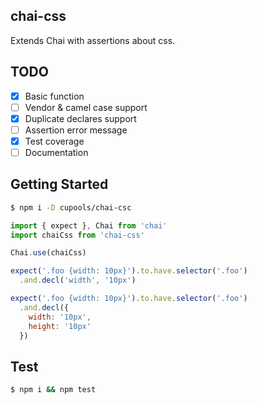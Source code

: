 ## chai-css

Extends Chai with assertions about css.

## TODO

- [x] Basic function
- [ ] Vendor & camel case support
- [x] Duplicate declares support
- [ ] Assertion error message
- [x] Test coverage
- [ ] Documentation

## Getting Started

```bash
$ npm i -D cupools/chai-csc
```

```js
import { expect }, Chai from 'chai'
import chaiCss from 'chai-css'

Chai.use(chaiCss)

expect('.foo {width: 10px}').to.have.selector('.foo')
  .and.decl('width', '10px')

expect('.foo {width: 10px}').to.have.selector('.foo')
  .and.decl({
    width: '10px',
    height: '10px'
  })
```

## Test

```bash
$ npm i && npm test
```
